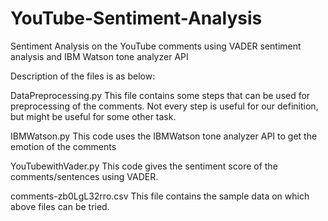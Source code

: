 # YouTube-Sentiment-Analysis
Sentiment Analysis on the YouTube comments using VADER sentiment analysis and IBM Watson tone analyzer API

Description of the files is as below:

DataPreprocessing.py
This file contains some steps that can be used for preprocessing of the comments.
Not every step is useful for our definition, but might be useful for some other task.

IBMWatson.py
This code uses the IBMWatson tone analyzer API to get the emotion of the comments

YouTubewithVader.py
This code gives the sentiment score of the comments/sentences using VADER.

comments-zb0LgL32rro.csv
This file contains the sample data on which above files can be tried.
